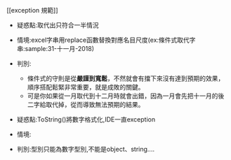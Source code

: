 [[exception 規範]]

- 疑惑點:取代出只符合一半情況
- 情境:excel字串用replace函數替換對應名目尺度(ex:條件式取代字串:sample:31-十一月-2018)
- 判別:
  - 條件式的守則是從**嚴謹到寬鬆**，不然就會有擋下來沒有達到預期的效果，順序搭配鬆緊非常重要，就是成敗的關鍵。
  - 可是你如果從一月取代到十二月時就會出錯，因為一月會先把十一月的後二字給取代掉，從而導致無法預期的結果。

- 疑惑點:ToString()將數字格式化,IDE一直exception
- 情境:
- 判別:型別只能為數字型別,不能是object、string....
 